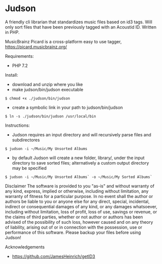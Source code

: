 # Judson

A friendly cli librarian that standardizes music files based on id3 tags.
Will only sort files that have been previously tagged with an Acoustid ID.
Written in PHP.

MusicBrainz Picard is a cross-platform easy to use tagger, https://picard.musicbrainz.org/

Requirements:
- PHP 7.2

Install:
- download and unzip where you like
- make judson/bin/judson executable
```
$ chmod +x ./judson/bin/judson
```
- create a symbolic link in your path to judson/bin/judson
```
$ ln -s ./judson/bin/judson /usr/local/bin
```

Instructions:
- Judson requires an input directory and will recursively parse files and subdirectores
```
$ judson -i ~/Music/My Unsorted Albums
```
- by default Judson will create a new folder, library/, under the input directory to save sorted files;
  alternatively a custom output directory may be specified
```
$ judson -i ~/Music/My Unsorted Albums` -o ~/Music/My Sorted Albums`
```

Disclaimer
The software is provided to you "as-is" and without warranty of any kind, express, implied or otherwise, including without limitation, any warranty of fitness for a particular purpose. In no event shall the author or authors be liable to you or anyone else for any direct, special, incidental, indirect or consequential damages of any kind, or any damages whatsoever, including without limitation, loss of profit, loss of use, savings or revenue, or the claims of third parties, whether or not author or authors has been advised of the possibility of such loss, however caused and on any theory of liability, arising out of or in connection with the possession, use or performance of this software.
Please backup your files before using Judson!

Acknowledgements
- https://github.com/JamesHeinrich/getID3
